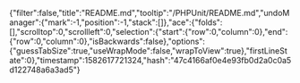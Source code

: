 {"filter":false,"title":"README.md","tooltip":"/PHPUnit/README.md","undoManager":{"mark":-1,"position":-1,"stack":[]},"ace":{"folds":[],"scrolltop":0,"scrollleft":0,"selection":{"start":{"row":0,"column":0},"end":{"row":0,"column":0},"isBackwards":false},"options":{"guessTabSize":true,"useWrapMode":false,"wrapToView":true},"firstLineState":0},"timestamp":1582617721324,"hash":"47c4166af0e4e93fb0d2a0c0a5d122748a6a3ad5"}